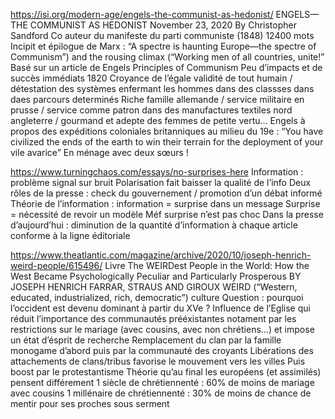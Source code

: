 https://isi.org/modern-age/engels-the-communist-as-hedonist/
ENGELS—THE COMMUNIST AS HEDONIST
November 23, 2020 By Christopher Sandford
Co auteur du manifeste du parti communiste (1848)
12400 mots
Incipit et épilogue de Marx :  “A spectre is haunting Europe—the spectre of Communism”) and the rousing climax (“Working men of all countries, unite!”
Basé sur un article de Engels Principles of Communism
Peu d’impacts et de succès immédiats
1820
Croyance de l’égale validité de tout humain / détestation des systèmes enfermant les hommes dans des classses dans daes parcours determinés
Riche famille allemande / service militaire en prusse / service comme patron dans des manufactures textiles nord angleterre / gourmand et adepte des femmes de petite vertu…
Engels à propos des expéditions coloniales britanniques au milieu du 19e : “You have civilized the ends of the earth to win their terrain for the deployment of your vile avarice”
En ménage avec deux sœurs !
 
https://www.turningchaos.com/essays/no-surprises-here
Information : problème signal sur bruit
Polarisation fait baisser la qualité de l’info
Deux rôles de la presse : check du gouvernement / promotion d’un débat informé
Théorie de l’information : information = surprise dans un message
Surprise = nécessité de revoir un modèle
Méf surprise n’est pas choc
Dans la presse d’aujourd’hui : diminution de la quantité d’information à chaque article conforme à la ligne éditoriale
 
https://www.theatlantic.com/magazine/archive/2020/10/joseph-henrich-weird-people/615496/
Livre The WEIRDest People in the World: How the West Became Psychologically Peculiar and Particularly Prosperous BY JOSEPH HENRICH FARRAR, STRAUS AND GIROUX
WEIRD (“Western, educated, industrialized, rich, democratic”) culture
Question : pourquoi l’occident est devenu dominant à partir du XVe ?
Influence de l’Eglise qui réduit l’importance des communautés prééxistantes notament par les restrictions sur le mariage (avec cousins, avec non chrétiens…) et impose un état d’ésprit de recherche
Remplacement du clan par la famille monogame d’abord puis par la communauté des croyants
Libérations des attachements de clans/tribus favorise le mouvement vers les villes
Puis boost par le protestantisme
Théorie qu’au final les européens (et assimilés) pensent différement
1 siècle de chrétiennenté : 60% de moins de mariage avec cousins
1 millénaire de chrétiennenté : 30% de moins de chance de mentir pour ses proches sous serment